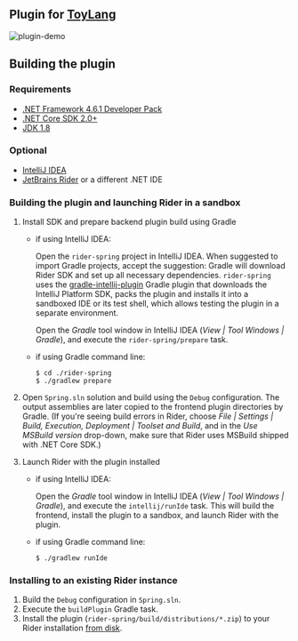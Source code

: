 ## Plugin for [ToyLang](https://github.com/akhoroshev/kotlin-course-se19/tree/02-fun-interpreter)

![plugin-demo](https://user-images.githubusercontent.com/26367308/81393518-2cd40300-9129-11ea-894e-06f24bb7893d.gif)

## Building the plugin

### Requirements

* [.NET Framework 4.6.1 Developer Pack](https://www.microsoft.com/en-us/download/details.aspx?id=49978)
* [.NET Core SDK 2.0+](https://www.microsoft.com/net/download/windows)
* [JDK 1.8](http://www.oracle.com/technetwork/java/javase/downloads/jdk8-downloads-2133151.html)

### Optional

* [IntelliJ IDEA](https://www.jetbrains.com/idea/)
* [JetBrains Rider](https://www.jetbrains.com/rider/) or a different .NET IDE

### Building the plugin and launching Rider in a sandbox 

1. Install SDK and prepare backend plugin build using Gradle
    * if using IntelliJ IDEA:

	     Open the `rider-spring` project in IntelliJ IDEA. When suggested to import Gradle projects, accept the suggestion: Gradle will download Rider SDK and set up all necessary dependencies. `rider-spring` uses the [gradle-intellij-plugin](https://github.com/JetBrains/gradle-intellij-plugin) Gradle plugin that downloads the IntelliJ Platform SDK, packs the plugin and installs it into a sandboxed IDE or its test shell, which allows testing the plugin in a separate environment.

	     Open the *Gradle* tool window in IntelliJ IDEA (*View | Tool Windows | Gradle*), and execute the `rider-spring/prepare` task.

    * if using Gradle command line:

        ```
        $ cd ./rider-spring
        $ ./gradlew prepare
        ```

2. Open `Spring.sln` solution and build using the `Debug` configuration. The output assemblies are later copied to the frontend plugin directories by Gradle. (If you're seeing build errors in Rider, choose *File | Settings | Build, Execution, Deployment | Toolset and Build*, and in the *Use MSBuild version* drop-down, make sure that Rider uses MSBuild shipped with .NET Core SDK.)

3. Launch Rider with the plugin installed

    * if using IntelliJ IDEA:

        Open the *Gradle* tool window in IntelliJ IDEA (*View | Tool Windows | Gradle*), and execute the `intellij/runIde` task. This will build the frontend, install the plugin to a sandbox, and launch Rider with the plugin.

    * if using Gradle command line:

        ```
        $ ./gradlew runIde
        ```

### Installing to an existing Rider instance

1. Build the `Debug` configuration in `Spring.sln`.
2. Execute the `buildPlugin` Gradle task.
3. Install the plugin (`rider-spring/build/distributions/*.zip`) to your Rider installation [from disk](https://www.jetbrains.com/help/idea/installing-a-plugin-from-the-disk.html).

